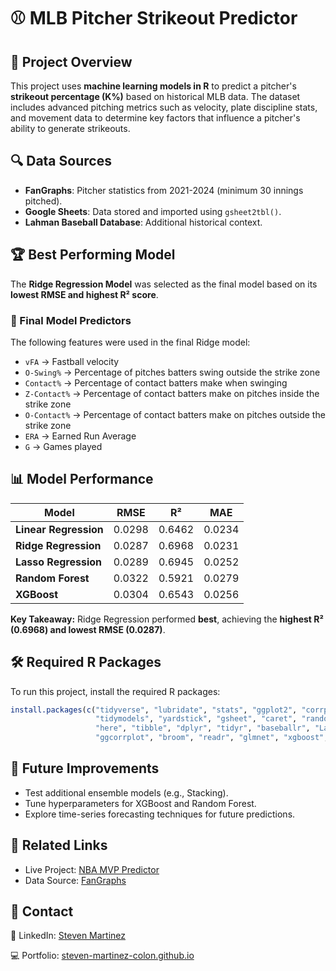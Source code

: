 # ⚾ MLB Pitcher Strikeout Predictor

## 📝 Project Overview
This project uses **machine learning models in R** to predict a pitcher's **strikeout percentage (K%)** based on historical MLB data. The dataset includes advanced pitching metrics such as velocity, plate discipline stats, and movement data to determine key factors that influence a pitcher's ability to generate strikeouts.

## 🔍 Data Sources
- **FanGraphs**: Pitcher statistics from 2021-2024 (minimum 30 innings pitched).
- **Google Sheets**: Data stored and imported using `gsheet2tbl()`.
- **Lahman Baseball Database**: Additional historical context.

## 🏆 Best Performing Model
The **Ridge Regression Model** was selected as the final model based on its **lowest RMSE and highest R² score**. 

### **🔢 Final Model Predictors**
The following features were used in the final Ridge model:
- `vFA` → Fastball velocity  
- `O-Swing%` → Percentage of pitches batters swing outside the strike zone  
- `Contact%` → Percentage of contact batters make when swinging  
- `Z-Contact%` → Percentage of contact batters make on pitches inside the strike zone  
- `O-Contact%` → Percentage of contact batters make on pitches outside the strike zone  
- `ERA` → Earned Run Average  
- `G` → Games played  

## 📊 Model Performance
| Model                  | RMSE  | R²    | MAE   |
|------------------------|-------|-------|-------|
| **Linear Regression**  | 0.0298 | 0.6462 | 0.0234 |
| **Ridge Regression**   | 0.0287 | 0.6968 | 0.0231 |
| **Lasso Regression**   | 0.0289 | 0.6945 | 0.0252 |
| **Random Forest**      | 0.0322 | 0.5921 | 0.0279 |
| **XGBoost**           | 0.0304 | 0.6543 | 0.0256 |

**Key Takeaway:** Ridge Regression performed **best**, achieving the **highest R² (0.6968) and lowest RMSE (0.0287)**.

## 🛠️ Required R Packages  
To run this project, install the required R packages:
```r
install.packages(c("tidyverse", "lubridate", "stats", "ggplot2", "corrplot",
                   "tidymodels", "yardstick", "gsheet", "caret", "randomForest", 
                   "here", "tibble", "dplyr", "tidyr", "baseballr", "Lahman",
                   "ggcorrplot", "broom", "readr", "glmnet", "xgboost", "Matrix"))
```

## 📌 Future Improvements

- Test additional ensemble models (e.g., Stacking).
- Tune hyperparameters for XGBoost and Random Forest.
- Explore time-series forecasting techniques for future predictions.

## 🔗 Related Links

- Live Project: [NBA MVP Predictor](https://steven-martinez-colon.github.io/projects/mlb-kpercent.html)
- Data Source: [FanGraphs](https://www.fangraphs.com)

## 📩 Contact

🔗 LinkedIn: [Steven Martinez](https://www.linkedin.com/in/steven-martinez-colon/)

💻 Portfolio: [steven-martinez-colon.github.io](https://steven-martinez-colon.github.io)

